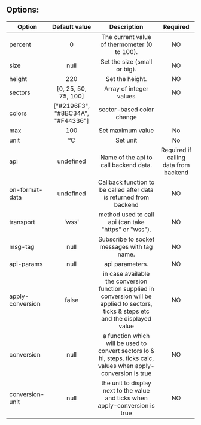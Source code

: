## Options:

| Option        | Default value   | Description   | Required   |
| ------------- |:-------------:|:-------------:|:-------------:|
  percent | 0 | The current value of thermometer (0 to 100). | NO
  size      | null | Set the size (small or big). | NO
  height     | 220	 | Set the height. | NO
  sectors | [0, 25, 50, 75, 100] | Array of integer values | NO
  colors | ["#2196F3", "#8BC34A", "#F44336"]  | sector-based color change
  max | 100 | Set maximum value | No
  unit | °C | Set unit | No
  api       | undefined    | 	Name of the api to call backend data.		| Required if calling data from backend	 
  on-format-data | undefined | Callback function to be called after data is returned from backend | NO
  transport |  'wss'     | 	method used to call api (can take "https" or "wss").		 | NO
  msg-tag   | null      | 	Subscribe to socket messages with tag name.		| NO     
  api-params  | null       | 	api parameters.  					| NO
  apply-conversion  | false       | 	in case available the conversion function supplied in conversion will be applied to sectors, ticks & steps etc and the displayed value| NO
  conversion | null | a function which will be used to convert sectors lo & hi, steps, ticks calc, values when apply-conversion is true | NO
  conversion-unit | null | the unit to display next to the value and ticks when apply-conversion is true | NO
 